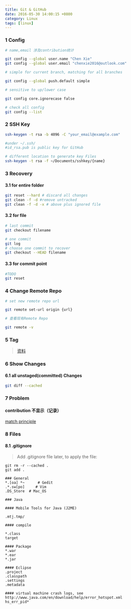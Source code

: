 ```yaml
---
title: Git & GitHub
date: 2016-05-30 14:00:15 +0800
category: Linux
tags: [linux]
---
```


### 1 Config

```sh
# name,email 涉及contribution统计

git config --global user.name "Chen Xie"
git config --global user.email "chenxie2016@outlook.com"

# simple for current branch, matching for all branches

git config --global push.default simple

# sensitive to up/lower case

git config core.ignorecase false

# check all config
git config --list
```

### 2 SSH Key

```sh
ssh-keygen -t rsa -b 4096 -C "your_email@example.com"

#under ~/.ssh/
#id_rsa.pub is public key for GitHub

# different location to generate key Files
ssh-keygen -t rsa -f ~/Documents/sshkey/{name}
```

### 3 Recovery

#### 3.1 for entire folder

```bash
git reset --hard # discard all changes
git clean -f -d #remove untracked
git clean -f -d -x # above plus ignored file
```

#### 3.2 for file

```sh
# last commit
git checkout filename

# one commit
git log
# choose one commit to recover
git checkout --HEAD filename
```

#### 3.3 for commit point

```sh
#TODO
git reset
```

### 4 Change Remote Repo

```bash
# set new remote repo url

git remote set-url origin {url}

# 查看现有Remote Repo

git remote -v
```


### 5 Tag

> [资料](https://git-scm.com/book/zh/v1/Git-%E5%9F%BA%E7%A1%80-%E6%89%93%E6%A0%87%E7%AD%BE)


### 6 Show Changes

#### 6.1 all unstaged(committed) Changes

```bash
git diff --cached
```

### 7 Problem

#### contribution 不显示（记录）

[match principle](https://help.github.com/articles/why-are-my-contributions-not-showing-up-on-my-profile/)

### 8 Files

#### 8.1 .gitignore

> Add .gitignore file later, to apply the file:

```
git rm -r --cached .
git add .
```

```
### General
*.[oa] *~      # Gedit
.*.sw[po]     # Vim
.DS_Store  # Mac_OS

### Java

#### Mobile Tools for Java (J2ME)

.mtj.tmp/

#### compile

*.class
target

#### Package
*.war
*.ear
*.jar

#### Eclipse
.project
.classpath
.settings
.metadata

#### virtual machine crash logs, see http://www.java.com/en/download/help/error_hotspot.xml
hs_err_pid*
```
